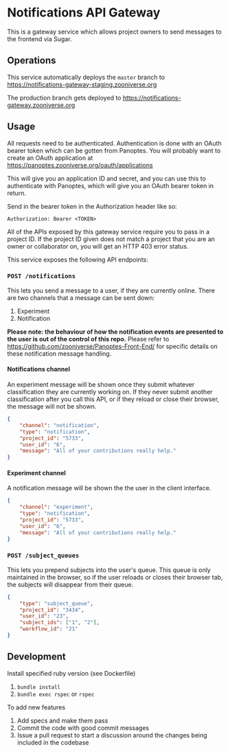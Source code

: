 # Notifications API Gateway

This is a gateway service which allows project owners to send messages to the
frontend via Sugar.

## Operations

This service automatically deploys the `master` branch to https://notifications-gateway-staging.zooniverse.org

The production branch gets deployed to https://notifications-gateway.zooniverse.org

## Usage

All requests need to be authenticated. Authentication is done with an OAuth
bearer token which can be gotten from Panoptes. You will probably want to create
an OAuth application at https://panoptes.zooniverse.org/oauth/applications

This will give you an application ID and secret, and you can use this to
authenticate with Panoptes, which will give you an OAuth bearer token in
return.

Send in the bearer token in the Authorization header like so:

```
Authorization: Bearer <TOKEN>
```

All of the APIs exposed by this gateway service require you to pass in a
project ID.  If the project ID given does not match a project that you are an
owner or collaborator on, you will get an HTTP 403 error status.

This service exposes the following API endpoints:

### `POST /notifications`

This lets you send a message to a user, if they are currently online. There are two channels that a message can be sent down:
1. Experiment
0. Notification

**Please note: the behaviour of how the notification events are presented to the user is out of the control of this repo.** Please refer to  https://github.com/zooniverse/Panoptes-Front-End/ for specific details on these notification message handling.

#### Notifications channel
An experiment message will be shown once they submit whatever classification they are currently working on. If they never submit another classification after you call this API, or if they reload or close their browser, the message will not be shown.
```json
{
    "channel": "notification",
    "type": "notification",
    "project_id": "5733",
    "user_id": "6",
    "message": "All of your contributions really help."
}
```

#### Experiment channel
A notification message will be shown the the user in the client interface.
```json
{
    "channel": "experiment",
    "type": "notification",
    "project_id": "5733",
    "user_id": "6",
    "message": "All of your contributions really help."
}
```

### `POST /subject_queues`

This lets you prepend subjects into the user's queue. This queue is only
maintained in the browser, so if the user reloads or closes their browser tab, the subjects will disappear from their queue.

```json
{
    "type": "subject_queue",
    "project_id": "3434",
    "user_id": "23",
    "subject_ids": ["1", "2"],
    "workflow_id": "21"
}
```

## Development
Install specified ruby version (see Dockerfile)
1. `bundle install`
0. `bundle exec rspec` or `rspec`

To add new features

1. Add specs and make them pass
0. Commit the code with good commit messages
0. Issue a pull request to start a discussion around the changes being included in the codebase

